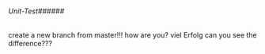 ###### Unit-Test######
create a new branch from master!!!
how are you?
viel Erfolg
can you see the difference???